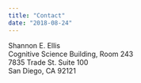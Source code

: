```yaml
---
title: "Contact"
date: "2018-08-24"
---
```


Shannon E. Ellis <br />
Cognitive Science Building, Room 243 <br />
7835 Trade St. Suite 100 <br />
San Diego, CA 92121 <br />
